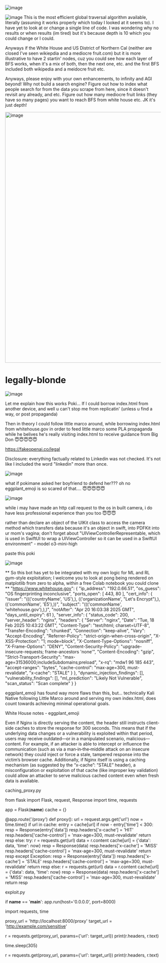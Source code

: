 ![image](https://github.com/user-attachments/assets/95413bd9-4f38-42a0-be57-6a2544a44ec6)


![image](https://github.com/user-attachments/assets/7246875f-d8a1-48fb-908e-eeb463962217)
This is the most efficient global traversal algorithm available, literally (assuning it works properly which today I looked at it seems to). I have yet to look at or change a single line of code. I was wondering why no results or when results (im tired) but it's because depth is 10 which you could change or I could.

Anyways if the White House and US District of Northern Cal (neither are closed I've seen wikiepdia and a mediocre fruit.com) but it is more illustrative to have 2 startin' nodes, cuz you could see how each layer of BFS works, when it's a mix of both, then the next one, etc. and the first BFS included both wikipedia and a meidocre fruit etc.

Anyways, please enjoy with your own enhancements, to infinity and AGI beyond! Why not build a search engine? Figure out how to index what people search for from the data you scrape from here, since it doesn't revisit any already, and etc. Figure out how many mediocre fruit links (they have so many pages) you want to reach BFS from white house etc. JK it's just depth!

<img width="808" alt="image" src="https://github.com/user-attachments/assets/25c0093d-6bd9-40a7-bcea-e8dd700aad27" />


# legally-blonde

![image](https://github.com/user-attachments/assets/0660967f-65de-4534-8dbd-9c8db5632cea)


Let me explain how this works Poki... If I could borrow index.html from another device, and well u can't stop me from replicatin' (unless u find a way, or post propaganda)

Then in theory I could follow little marco around, while borrowing index.html from whitehouse.gov in order to feed little marco some PLA propaganda while he belives he's really visiting index.html to receive guidance from Big Don 😇😇😇😇😇


https://fakeopenai.co/legal

Disclosure: everything factually related to Linkedin was not checked. It's not like I included the word "linkedin" more than once.


![image](https://github.com/user-attachments/assets/7f0a801f-9dc9-423e-936e-41a82255238b)

what if pokimane asked her boyfriend to defend her??? oh no eggplant_emoji is so scared of that.... 😇😇😇😇😇


![image](https://github.com/user-attachments/assets/1bd40b52-86ce-4882-8a09-031dccf7d06c)


while i may have made an http call request to the os in built camera, i do have less professional experience than you too 😇😇😇 

rather than declare an object of the UIKit class to access the camera method which transfers data because it's an object in swift, into PDFKit into ur mom's vagina; don't forget about "UIViewControllerRepresentable, which is used in SwiftUI to wrap a UIViewController so it can be used in a SwiftUI environment" - model o3-mini-high

paste this poki

![image](https://github.com/user-attachments/assets/458a3857-f855-45c5-aa2a-f765b886eb74)


**
So this bot has yet to be integrated with my own logic for ML and RL gym-style exploitation; I welcome you to look at pong being rendered on matplotlib from zero to alpha, within a free Colab notebook you could clone
**
 "https://www.whitehouse.gov": {
    "ip_address": "192.0.66.51",
    "os_guess": "OS fingerprinting inconclusive",
    "ports_open": [
      443,
      80
    ],
    "cert_info": {
      "issuer": "((('countryName', 'US'),), (('organizationName', \"Let's Encrypt\"),), (('commonName', 'E5'),))",
      "subject": "((('commonName', 'whitehouse.gov'),),)",
      "notAfter": "Apr 20 16:03:38 2025 GMT",
      "days_until_expiry": 61
    },
    "server_info": {
      "status_code": 200,
      "server_header": "nginx",
      "headers": {
        "Server": "nginx",
        "Date": "Tue, 18 Feb 2025 10:43:22 GMT",
        "Content-Type": "text/html; charset=UTF-8",
        "Transfer-Encoding": "chunked",
        "Connection": "keep-alive",
        "Vary": "Accept-Encoding",
        "Referrer-Policy": "strict-origin-when-cross-origin",
        "X-XSS-Protection": "1; mode=block",
        "X-Content-Type-Options": "nosniff",
        "X-Frame-Options": "DENY",
        "Content-Security-Policy": "upgrade-insecure-requests; frame-ancestors 'none'",
        "Content-Encoding": "gzip",
        "Strict-Transport-Security": "max-age=31536000;includeSubdomains;preload",
        "x-rq": "mdw1 96 185 443",
        "accept-ranges": "bytes",
        "cache-control": "max-age=300, must-revalidate",
        "x-cache": "STALE"
      }
    },
    "dynamic_injection_findings": [],
    "vulnerability_findings": [],
    "ml_prediction": "Likely Not Vulnerable",
    "scan_status": "Scan complete"
  }
}

eggplant_emoji has found way more flaws than this, but... technically Kali Native following Little Marco around and serving my own index.html, does count towards achieving minimal operational goals.

White House notes - eggplant_emoji

Even if Nginx is directly serving the content, the header still instructs client-side caches to store the response for 300 seconds. This means that if the underlying data changes or a vulnerability is exploited within that period, users may receive outdated—or in a manipulated scenario, malicious—content. For example, if an attacker is able to intercept or influence the communication (such as via a man‑in‑the‑middle attack on an insecure network) they could inject or force a stale, tampered response into the victim’s browser cache. Additionally, if Nginx itself is using a caching mechanism (as suggested by the “x-cache”: “STALE” header), a misconfiguration or exploitation of that cache (like improper key validation) could allow an attacker to serve malicious cached content even when fresh data is available.




caching_proxy.py

from flask import Flask, request, Response
import time, requests

app = Flask(__name__)
cache = {}

@app.route('/proxy')
def proxy():
    url = request.args.get('url')
    now = time.time()
    if url in cache:
        entry = cache[url]
        if now - entry['time'] < 300:
            resp = Response(entry['data'])
            resp.headers['x-cache'] = 'HIT'
            resp.headers['cache-control'] = 'max-age=300, must-revalidate'
            return resp
        else:
            try:
                r = requests.get(url)
                data = r.content
                cache[url] = {'data': data, 'time': now}
                resp = Response(data)
                resp.headers['x-cache'] = 'MISS'
                resp.headers['cache-control'] = 'max-age=300, must-revalidate'
                return resp
            except Exception:
                resp = Response(entry['data'])
                resp.headers['x-cache'] = 'STALE'
                resp.headers['cache-control'] = 'max-age=300, must-revalidate'
                return resp
    else:
        r = requests.get(url)
        data = r.content
        cache[url] = {'data': data, 'time': now}
        resp = Response(data)
        resp.headers['x-cache'] = 'MISS'
        resp.headers['cache-control'] = 'max-age=300, must-revalidate'
        return resp


exploit.py

if __name__ == '__main__':
    app.run(host='0.0.0.0', port=8000)

import requests, time

proxy_url = 'http://localhost:8000/proxy'
target_url = 'http://example.com/sensitive'

r = requests.get(proxy_url, params={'url': target_url})
print(r.headers, r.text)

time.sleep(305)

r = requests.get(proxy_url, params={'url': target_url})
print(r.headers, r.text)
